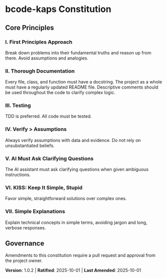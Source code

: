 # bcode-kaps Constitution

## Core Principles

### I. First Principles Approach
Break down problems into their fundamental truths and reason up from there. Avoid assumptions and analogies.

### II. Thorough Documentation
Every file, class, and function must have a docstring. The project as a whole must have a regularly updated README file. Descriptive comments should be used throughout the code to clarify complex logic.

### III. Testing
TDD is preferred. All code must be tested.

### IV. Verify > Assumptions
Always verify assumptions with data and evidence. Do not rely on unsubstantiated beliefs.

### V. AI Must Ask Clarifying Questions
The AI assistant must ask clarifying questions when given ambiguous instructions.

### VI. KISS: Keep It Simple, Stupid
Favor simple, straightforward solutions over complex ones.

### VII. Simple Explanations
Explain technical concepts in simple terms, avoiding jargon and long, verbose responses.

## Governance

Amendments to this constitution require a pull request and approval from the project owner.

**Version**: 1.0.2 | **Ratified**: 2025-10-01 | **Last Amended**: 2025-10-01
